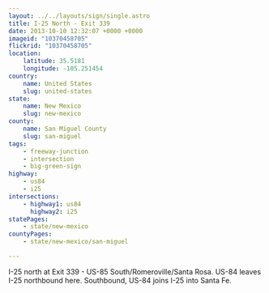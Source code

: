 ```yaml
---
layout: ../../layouts/sign/single.astro
title: I-25 North - Exit 339
date: 2013-10-10 12:32:07 +0000 +0000
imageid: "10370458705"
flickrid: "10370458705"
location:
    latitude: 35.5181
    longitude: -105.251454
country:
    name: United States
    slug: united-states
state:
    name: New Mexico
    slug: new-mexico
county:
    name: San Miguel County
    slug: san-miguel
tags:
    - freeway-junction
    - intersection
    - big-green-sign
highway:
    - us84
    - i25
intersections:
    - highway1: us84
      highway2: i25
statePages:
    - state/new-mexico
countyPages:
    - state/new-mexico/san-miguel

---
```

I-25 north at Exit 339 - US-85 South/Romeroville/Santa Rosa.  US-84 leaves I-25 northbound here.  Southbound, US-84 joins I-25 into Santa Fe.